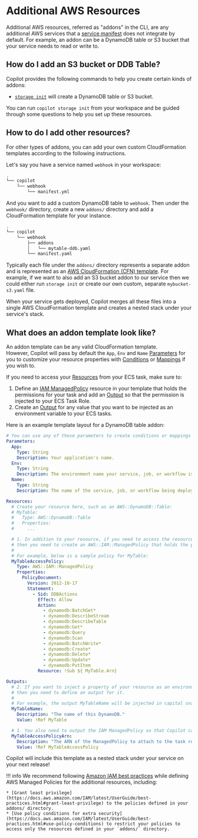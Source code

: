 # Additional AWS Resources

Additional AWS resources, referred as "addons" in the CLI, are any additional AWS services that a [service manifest](/docs/manifest/overview) does not integrate by default. For example, an addon can be a DynamoDB table or S3 bucket that your service needs to read or write to.

## How do I add an S3 bucket or DDB Table?

Copilot provides the following commands to help you create certain kinds of addons:

* [`storage init`](/docs/commands/storage-init/) will create a DynamoDB table or S3 bucket.  

You can run `copilot storage init` from your workspace and be guided through some questions to help you set up these resources.

## How to do I add other resources?

For other types of addons, you can add your own custom CloudFormation templates according to the following instructions.

Let's say you have a service named `webhook` in your workspace:
```bash
.
└── copilot
    └── webhook
        └── manifest.yml
```
And you want to add a custom DynamoDB table to `webhook`. Then under the `webhook/` directory, create a new `addons/` directory and add a CloudFormation template for your instance.
```bash
.
└── copilot
    └── webhook
        ├── addons
        │   └── mytable-ddb.yaml
        └── manifest.yaml
```
Typically each file under the `addons/` directory represents a separate addon and is represented as an [AWS CloudFormation (CFN) template](https://docs.aws.amazon.com/AWSCloudFormation/latest/UserGuide/template-anatomy.html). For example, if we want to also add an S3 bucket addon to our service then we could either run `storage init` or create our own custom, separate `mybucket-s3.yaml` file.
 
When your service gets deployed, Copilot merges all these files into a single AWS CloudFormation template and creates a nested stack under your service's stack.

## What does an addon template look like?
An addon template can be any valid CloudFormation template.   
However, Copilot will pass by default the `App`, `Env` and `Name` [Parameters](https://docs.aws.amazon.com/AWSCloudFormation/latest/UserGuide/parameters-section-structure.html) for you to customize your resource properties with [Conditions](https://docs.aws.amazon.com/AWSCloudFormation/latest/UserGuide/conditions-section-structure.html) or [Mappings](https://docs.aws.amazon.com/AWSCloudFormation/latest/UserGuide/mappings-section-structure.html) if you wish to.

If you need to access your [Resources](https://docs.aws.amazon.com/AWSCloudFormation/latest/UserGuide/resources-section-structure.html) from your ECS task, make sure to:

1. Define an [IAM ManagedPolicy](https://docs.aws.amazon.com/AWSCloudFormation/latest/UserGuide/aws-resource-iam-managedpolicy.html) resource in your template that holds the permissions for your task and add an [Output](https://docs.aws.amazon.com/AWSCloudFormation/latest/UserGuide/outputs-section-structure.html) so that the permission is injected to your ECS Task Role.
2. Create an [Output](https://docs.aws.amazon.com/AWSCloudFormation/latest/UserGuide/outputs-section-structure.html) for any value that you want to be injected as an environment variable to your ECS tasks.

Here is an example template layout for a DynamoDB table addon:
```yaml
# You can use any of these parameters to create conditions or mappings in your template.
Parameters:
  App:
    Type: String
    Description: Your application's name.
  Env:
    Type: String
    Description: The environment name your service, job, or workflow is being deployed to.
  Name:
    Type: String
    Description: The name of the service, job, or workflow being deployed.

Resources:
  # Create your resource here, such as an AWS::DynamoDB::Table:
  # MyTable:
  #   Type: AWS::DynamoDB::Table
  #   Properties:
  #     ...

  # 1. In addition to your resource, if you need to access the resource from your ECS task 
  # then you need to create an AWS::IAM::ManagedPolicy that holds the permissions for your resource.
  #
  # For example, below is a sample policy for MyTable:
  MyTableAccessPolicy:
    Type: AWS::IAM::ManagedPolicy
    Properties:
      PolicyDocument:
        Version: 2012-10-17
        Statement:
          - Sid: DDBActions
            Effect: Allow
            Action:
              - dynamodb:BatchGet*
              - dynamodb:DescribeStream
              - dynamodb:DescribeTable
              - dynamodb:Get*
              - dynamodb:Query
              - dynamodb:Scan
              - dynamodb:BatchWrite*
              - dynamodb:Create*
              - dynamodb:Delete*
              - dynamodb:Update*
              - dynamodb:PutItem
            Resource: !Sub ${ MyTable.Arn}

Outputs:
  # 2. If you want to inject a property of your resource as an environment variable to your ECS task,
  # then you need to define an output for it.
  #
  # For example, the output MyTableName will be injected in capital snake case, MY_TABLE_NAME, to your task.
  MyTableName:
    Description: "The name of this DynamoDB."
    Value: !Ref MyTable

  # 1. You also need to output the IAM ManagedPolicy so that Copilot can inject it to your ECS task role.
  MyTableAccessPolicyArn:
    Description: "The ARN of the ManagedPolicy to attach to the task role."
    Value: !Ref MyTableAccessPolicy
```

Copilot will include this template as a nested stack under your service on your next release!

!!! info
    We recommend following [Amazon IAM best practices](https://docs.aws.amazon.com/IAM/latest/UserGuide/best-practices.html) while defining AWS Managed Policies for the additional resources, including:
    
    * [Grant least privilege](https://docs.aws.amazon.com/IAM/latest/UserGuide/best-practices.html#grant-least-privilege) to the policies defined in your addons/ directory.  
    * [Use policy conditions for extra security](https://docs.aws.amazon.com/IAM/latest/UserGuide/best-practices.html#use-policy-conditions) to restrict your policies to access only the resources defined in your `addons/` directory.   

